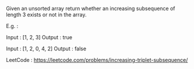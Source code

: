 Given an unsorted array return whether an increasing subsequence of length 3 exists or not in the array.

E.g. : 

Input : [1, 2, 3]
Output : true

Input : [1, 2, 0, 4, 2]
Output : false

LeetCode : https://leetcode.com/problems/increasing-triplet-subsequence/